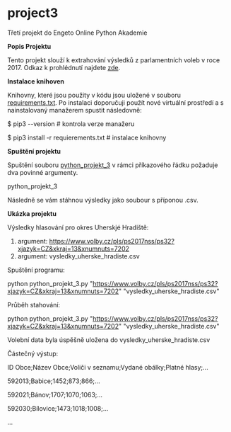 # project3
Třetí projekt do Engeto Online Python Akademie

**Popis Projektu**  

Tento projekt slouží k extrahování výsledků z parlamentních voleb v roce 2017. Odkaz k prohlédnutí najdete [zde](https://www.volby.cz/pls/ps2017nss/ps3?xjazyk=CZ).

**Instalace knihoven** 

Knihovny, které jsou použity v kódu jsou uložené v souboru [requirements.txt](https://github.com/vasicekf/project3/blob/main/requirements.txt). Po instalaci doporučuji použít nové virtuální prostředí a s nainstalovaný manažerem spustit následovně:

$ pip3 --version                     # kontrola verze manažeru

$ pip3 install -r requierements.txt  # instalace knihovny

**Spuštění projektu** 

Spuštění souboru [python_projekt_3](https://github.com/vasicekf/project3/blob/main/python_projekt_3.py) v rámci příkazového řádku požaduje dva povinné argumenty.

python_projekt_3 <odkaz-uzemniho-celku> <vysledny-soubor>

Následně se vám stáhnou výsledky jako soubour s příponou .csv.

**Ukázka projektu** 

Výsledky hlasování pro okres Uherskjé Hradiště:

1. argument: https://www.volby.cz/pls/ps2017nss/ps32?xjazyk=CZ&xkraj=13&xnumnuts=7202
2. argument: vysledky_uherske_hradiste.csv

Spuštění programu:

python python_projekt_3.py "https://www.volby.cz/pls/ps2017nss/ps32?xjazyk=CZ&xkraj=13&xnumnuts=7202" "vysledky_uherske_hradiste.csv"

Průběh stahování:

python python_projekt_3.py "https://www.volby.cz/pls/ps2017nss/ps32?xjazyk=CZ&xkraj=13&xnumnuts=7202" "vysledky_uherske_hradiste.csv"

Volební data byla úspěšně uložena do vysledky_uherske_hradiste.csv

Částečný výstup:

ID Obce;Název Obce;Voliči v seznamu;Vydané obálky;Platné hlasy;...

592013;Babice;1452;873;866;...

592021;Bánov;1707;1070;1063;...

592030;Bílovice;1473;1018;1008;...

...
